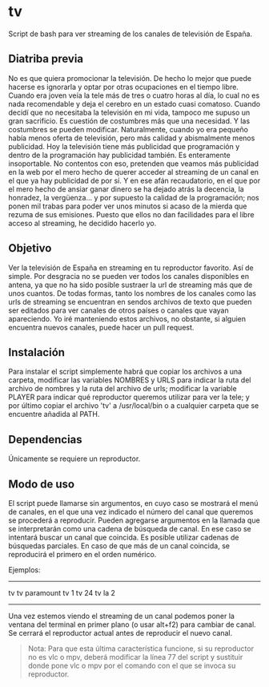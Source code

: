 # tv
Script de bash para ver streaming de los canales de televisión de España.

## Diatriba previa

No es que quiera promocionar la televisión. De hecho lo mejor que puede hacerse es ignorarla y optar por otras ocupaciones en el tiempo libre. Cuando era joven veía la tele más de tres o cuatro horas al día, lo cual no es nada recomendable y deja el cerebro en un estado cuasi comatoso. Cuando decidí que no necesitaba la televisión en mi vida, tampoco me supuso un gran sacrificio. Es cuestión de costumbres más que una necesidad. Y las costumbres se pueden modificar. Naturalmente, cuando yo era pequeño había menos oferta de televisión, pero más calidad y abismalmente menos publicidad. Hoy la televisión tiene más publicidad que programación y dentro de la programación hay publicidad también. Es enteramente insoportable. No contentos con eso, pretenden que veamos más publicidad en la web por el mero hecho de querer acceder al streaming de un canal en el que ya hay publicidad de por sí. Y en ese afán recaudatorio, en el que por el mero hecho de ansiar ganar dinero se ha dejado atrás la decencia, la honradez, la vergüenza... y por supuesto la calidad de la programación; nos ponen mil trabas para poder ver unos minutos si acaso de la mierda que rezuma de sus emisiones. Puesto que ellos no dan facilidades para el libre acceso al streaming, he decidido hacerlo yo. 

## Objetivo

Ver la televisión de España en streaming en tu reproductor favorito. Así de simple. Por desgracia no se pueden ver todos los canales disponibles en antena, ya que no ha sido posible sustraer la url de streaming más que de unos cuantos. De todas formas, tanto los nombres de los canales como las urls de streaming se encuentran en sendos archivos de texto que pueden ser editados para ver canales de otros países o canales que vayan apareciendo. Yo iré manteniendo estos archivos, no obstante, si alguien encuentra nuevos canales, puede hacer un pull request.

## Instalación

Para instalar el script simplemente habrá que copiar los archivos a una carpeta, modificar las variables NOMBRES y URLS para indicar la ruta del archivo de nombres y la ruta del archivo de urls; modificar la variable PLAYER para indicar qué reproductor queremos utilizar para ver la tele; y por último copiar el archivo 'tv' a /usr/local/bin o a cualquier carpeta que se encuentre añadida al PATH.

## Dependencias

Únicamente se requiere un reproductor.

## Modo de uso

El script puede llamarse sin argumentos, en cuyo caso se mostrará el menú de canales, en el que una vez indicado el número del canal que queremos se procederá a reproducir. Pueden agregarse argumentos en la llamada que se interpretarán como una cadena de búsqueda de canal. En ese caso se intentará buscar un canal que coincida. Es posible utilizar cadenas de búsquedas parciales. En caso de que más de un canal coincida, se reproducirá el primero en el orden numérico.

Ejemplos:

---

tv
tv paramount
tv 1
tv 24
tv la 2

---

Una vez estemos viendo el streaming de un canal podemos poner la ventana del terminal en primer plano (o usar alt+f2) para cambiar de canal. Se cerrará el reproductor actual antes de reproducir el nuevo canal.

> Nota: Para que esta última característica funcione, si su reproductor no es vlc o mpv, deberá modificar la línea 77 del script y sustituir donde pone vlc o mpv por el comando con el que se invoca su reproductor.

